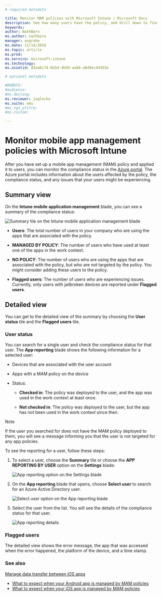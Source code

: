 ```yaml
---
# required metadata

title: Monitor MAM policies with Microsoft Intune | Microsoft Docs
description: See how many users have the policy, and drill down to find more details.
keywords:
author: NathBarnms.author: nathbarnmanager: angrobe
ms.date: 11/14/2016
ms.topic: article
ms.prod:
ms.service: microsoft-intune
ms.technology:
ms.assetid: d3aa6c74-6b5d-4b50-aa66-a040ec44393e

# optional metadata

#ROBOTS:
#audience:
#ms.devlang:
ms.reviewer: joglocke
ms.suite: ems
#ms.tgt_pltfrm:
#ms.custom:

---
```


# Monitor mobile app management policies with Microsoft Intune
After you have set up a mobile app management (MAM) policy and applied it to users, you can monitor the compliance status in the [Azure portal](https://portal.azure.com). The Azure portal includes information about the users affected by the policy, the compliance status, and any issues that your users might be experiencing.
## Summary view
On the **Intune mobile application management** blade, you can see a summary of the compliance status:


![Summary tile on the Intune mobile application management blade](../media/mam-azure-portal-user-status-summary.png)

-   **Users**: The total number of users in your company who are using the apps that are associated with the policy.

-   **MANAGED BY POLICY**: The number of users who have used at least one of the apps in the work context.

-   **NO POLICY**: The number of users who are using the apps that are associated with the policy, but who are not targeted by the policy. You might consider adding these users to the policy.

- **Flagged users**: The number of users who are experiencing issues. Currently, only users with jailbroken devices are reported under **Flagged users**.


## Detailed view
You can get to the detailed view of the summary by choosing the **User status** tile and the **Flagged users** tile.

### User status
You can search for a single user and check the compliance status for that user. The **App reporting** blade shows the following information for a selected user:
- Devices that are associated with the user account

- Apps with a MAM policy on the device

- Status:

  - **Checked in**: The policy was deployed to the user, and the app was used in the work context at least once.

  - **Not checked in**: The policy was deployed to the user, but the app has not been used in the work context since then.

>[!NOTE]
> If the user you searched for does not have the MAM policy deployed to them, you will see a message informing you that the user is not targeted for any app policies.

To see the reporting for a user, follow these steps:

1.  To select a user, choose the **Summary** tile or choose the **APP REPORTING BY USER** option on the **Settings** blade:

    ![App reporting option on the Settings blade](../media/mam-azure-portal-app-reporting-by-user-settings-blade.png)

2. On the **App reporting** blade that opens, choose **Select user** to search for an Azure Active Directory user.

    ![Select user option on the App reporting blade](../media/mam-azure-portal-app-reporting-select-user.png)

3. Select the user from the list. You will see the details of the compliance status for that user.

    ![App reporting details](../media/mam-azure-portal-app-reporting-by-user.png)

### Flagged users
The detailed view shows the error message, the app that was accessed when the error happened, the platform of the device, and a time stamp.  

### See also
[Manage data transfer between iOS apps](manage-data-transfer-between-ios-apps-with-microsoft-intune.md)

* [What to expect when your Android app is managed by MAM policies](user-experience-for-mam-enabled-android-apps-with-microsoft-intune.md)
* [What to expect when your iOS app is managed by MAM policies](user-experience-for-mam-enabled-ios-apps-with-microsoft-intune.md)
